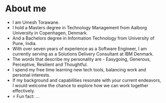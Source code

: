 # About me 



- I am Umesh Torawane.
- I hold a Masters degree in Technology Management from Aalborg University in Copenhagen, Denmark.
- And a Bachelors degree in Information Technology from University of Pune, India.
- With over seven years of experience as a Software Engineer, I am currently serving as a Solutions Delivery Consultant at IBM Denmark.
- The words that describe my personality are - Easygoing, Generous, Perceptive, Resilient and Thoughtful.
- I spend my free time learning new tech tools, balancing work and personal interests.
- If my background and capabilities resonate with your current endeavors, I would welcome the chance to explore how we can work together effectively.
- ⚡ Fun fact: ...

